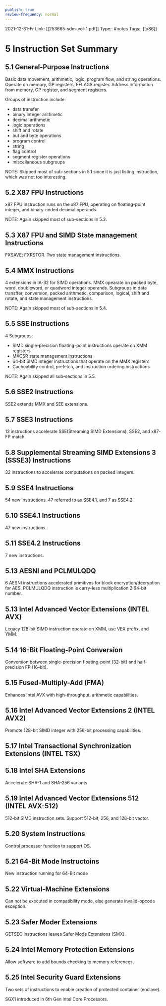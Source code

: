 ```yaml
---
publish: true
review-frequency: normal
---
```

2021-12-31-Fr
Link: [[253665-sdm-vol-1.pdf]]
Type:: #notes
Tags:: [[x86]]

# 5 Instruction Set Summary

## 5.1 General-Purpose Instructions

Basic data movement, arithmetic, logic, program flow, and string operations. Operate on memory, GP registers, EFLAGS register. Address information from memory, GP register, and segment registers.

Groups of instruction include:
* data transfer
* binary integer arithmetic
* decimal arithmetic
* logic operations
* shift and rotate
* but and byte operations
* program control
* string
* flag control
* segment register operations
* miscellaneous subgroups

NOTE: Skipped most of sub-sections in 5.1 since it is just listing instruction, which was not too interesting.

## 5.2 X87 FPU Instructions

x87 FPU instruction runs on the x87 FPU, operating on floating-point integer, and binary-coded decimal operands.

NOTE: Again skipped most of sub-sections in 5.2.

## 5.3 X87 FPU and SIMD State management Instructions

FXSAVE; FXRSTOR. Two state management instructions.

## 5.4 MMX Instructions

4 extensions in IA-32 for SIMD operations. MMX opearate on packed byte, word, doubleword, or quadword integer operands. Subgroups in data transffer, conversion, packed arithmetic, comparison, logical, shift and rotate, and state management instructions.

NOTE: Again skipped most of sub-sections in 5.4.

## 5.5 SSE Instructions

4 Subgroups:
- SIMD single-precision floating-point instructions operate on XMM registers
- MXCSR state management instructions
- 64-bit SIMD integer instructions that operate on the MMX registers
- Cacheability control, prefetch, and instruction ordering instructions

NOTE: Again skipped all sub-sections in 5.5.

## 5.6 SSE2 Instructions

SSE2 extends MMX and SEE extensions.

## 5.7 SSE3 Instructions

13 instructions accelerate SSE(Streaming SIMD Extensions), SSE2, and x87-FP match.

## 5.8 Supplemental Streaming SIMD Extensions 3 (SSSE3) Instructions

32 instructions to accelerate computations on packed integers.

## 5.9 SSE4 Instructions

54 new instructions. 47 referred to as SSE4.1, and 7 as SSE4.2.

## 5.10 SSE4.1 Instructions

47 new instructions.

## 5.11 SSE4.2 Instructions

7 new instructions.

## 5.13 AESNI and PCLMULQDQ

6 AESNI instructions accelerated primitives for block encryption/decryption for AES. PCLMULQDQ instruction is carry-less multiplication 2 64-bit number.

## 5.13 Intel Advanced Vector Extensions (INTEL AVX)

Legacy 128-bit SIMD instruction operate on XMM, use VEX prefix, and YMM.

## 5.14 16-Bit Floating-Point Conversion

Conversion between single-precision floating-point (32-bit) and half-precision FP (16-bit).

## 5.15 Fused-Multiply-Add (FMA)

Enhances Intel AVX with high-throughput, arithmetic capabilities.

## 5.16 Intel Advanced Vector Extensions 2 (INTEL AVX2)

Promote 128-bit SIMD integer with 256-bit processing capabilities.

## 5.17 Intel Transactional Synchronization Extensions (INTEL TSX)

## 5.18 Intel SHA Extensions

Accelerate SHA-1 and SHA-256 variants

## 5.19 Intel Advanced Vector Extensions 512 (INTEL AVX-512)

512-bit SIMD instruction sets. Support 512-bit, 256, and 128-bit vector.

## 5.20 System Instructions

Control processor function to support OS.

## 5.21 64-Bit Mode Instructoins

New instruction running for 64-Bit mode

## 5.22 Virtual-Machine Extensions

Can not be executed in compatibility mode, else generate invalid-opcode exception.

## 5.23 Safer Moder Extensions

GETSEC instructions leaves Safer Mode Extensions (SMX).

## 5.24 Intel Memory Protection Extensions

Allow software to add bounds checking to memory references.

## 5.25 Intel Security Guard Extensions

Two sets of instructions to enable creation of protected container (enclave).

SGX1 introduced in 6th Gen Intel Core Processors.